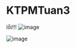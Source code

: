 # KTPMTuan3
lỗi!!!
![image](https://user-images.githubusercontent.com/74182240/190931439-e4a566fc-f63e-4114-928e-f89068f3f51c.png)

![image](https://user-images.githubusercontent.com/74182240/190931405-c6eb354e-cc69-4195-8a11-d4ac858f38f8.png)

